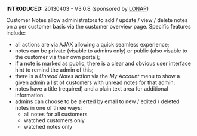 **INTRODUCED:** 20130403 - V3.0.8 (sponsored by [LONAP](http://www.lonap.net/))

Customer Notes allow administrators to add / update / view / delete notes on a per customer basis via the customer overview page. Specific features include:

* all actions are via AJAX allowing a quick seamless experience;
* notes can be private (visable to admins only) or public (also visable to the customer via their own portal);
* if a note is marked as public, there is a clear and obvious user interface hint to remind the admin of this;
* there is a *Unread Notes* action via the *My Account* menu to show a given admin a list of customers with unread notes for that admin;
* notes have a title (required) and a plain text area for additional information.
* admins can choose to be alerted by email to new / edited / deleted notes in one of three ways:
  * all notes for all customers
  * watched customers only
  * watched notes only



